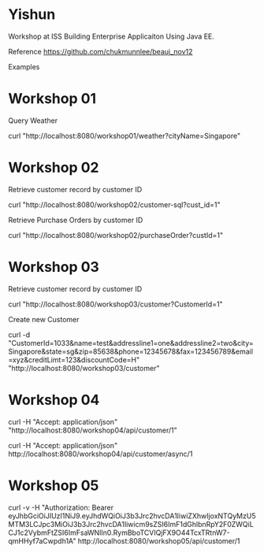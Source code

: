 # Yishun
Workshop at ISS
Building Enterprise Applicaiton Using Java EE.

Reference
https://github.com/chukmunnlee/beauj_nov12

Examples

# Workshop 01
Query Weather

curl "http://localhost:8080/workshop01/weather?cityName=Singapore"

# Workshop 02
Retrieve customer record by customer ID

curl "http://localhost:8080/workshop02/customer-sql?cust_id=1"

Retrieve Purchase Orders by customer ID

curl "http://localhost:8080/workshop02/purchaseOrder?custId=1"

# Workshop 03

Retrieve customer record by customer ID

curl "http://localhost:8080/workshop03/customer?CustomerId=1"

Create new Customer

curl -d "CustomerId=1033&name=test&addressline1=one&addressline2=two&city=Singapore&state=sg&zip=85638&phone=12345678&fax=123456789&email=xyz&creditLimt=123&discountCode=H" "http://localhost:8080/workshop03/customer"

# Workshop 04
curl -H "Accept: application/json" "http://localhost:8080/workshop04/api/customer/1"

curl -H "Accept: application/json" http://localhost:8080/workshop04/api/customer/async/1

# Workshop 05

curl -v -H "Authorization: Bearer eyJhbGciOiJIUzI1NiJ9.eyJhdWQiOiJ3b3Jrc2hvcDA1IiwiZXhwIjoxNTQyMzU5MTM3LCJpc3MiOiJ3b3Jrc2hvcDA1Iiwicm9sZSI6ImF1dGhlbnRpY2F0ZWQiLCJ1c2VybmFtZSI6ImFsaWNlIn0.RymBboTCVIQjFX9O44TcxTRtnW7-qmHHyf7aCwpdh1A" http://localhost:8080/workshop05/api/customer/1
